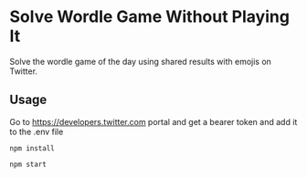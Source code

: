 # Solve Wordle Game Without Playing It
Solve the wordle game of the day using shared results with emojis on Twitter.

## Usage
Go to https://developers.twitter.com portal and get a bearer token and add it to the .env file

```
npm install

npm start
```